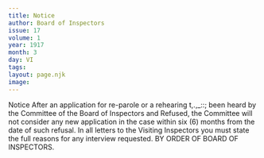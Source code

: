 ```yaml
---
title: Notice
author: Board of Inspectors
issue: 17
volume: 1
year: 1917
month: 3
day: VI
tags:
layout: page.njk
image:
---
```

Notice   After an application for re-parole or a rehearing t,.,_::; been heard by the Committee of the Board of Inspectors and Refused, the Committee will not consider any new application in the case within six (6) months from the date of such refusal.   In all letters to the Visiting Inspectors you must state the full reasons for any interview requested.   BY ORDER OF BOARD OF INSPECTORS.   


